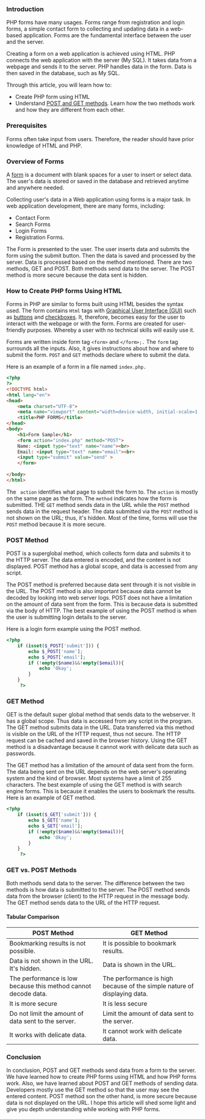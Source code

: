 ### Introduction

PHP forms have many usages. Forms range from registration and login forms, a simple contact form to collecting and updating data in a web-based application. Forms are the fundamental interface between the user and the server.

Creating a form on a web application is achieved using HTML. PHP connects the web application with the server (My SQL). It takes data from a webpage and sends it to the server. PHP handles data in the form. Data is then saved in the database, such as My SQL.

Through this article, you will learn how to:

- Create PHP form using HTML
- Understand [POST and GET methods](https://www.w3schools.com/tags/ref_httpmethods.asp). Learn how the two methods work and how they are different from each other.

### Prerequisites

Forms often take input from users. Therefore, the reader should have prior knowledge of HTML and PHP.

### Overview of Forms

A [form](https://www.tutorialspoint.com/php/php_form_introduction.htm) is a document with blank spaces for a user to insert or select data. The user's data is stored or saved in the database and retrieved anytime and anywhere needed.

Collecting user's data in a Web application using forms is a major task. In web application development, there are many forms, including:

- Contact Form
- Search Forms
- Login Forms
- Registration Forms.

The Form is presented to the user. The user inserts data and submits the form using the submit button. Then the data is saved and processed by the server. Data is processed based on the method mentioned. There are two methods, GET and POST. Both methods send data to the server. The POST method is more secure because the data sent is hidden.

### How to Create PHP forms Using HTML

Forms in PHP are similar to forms built using HTML besides the syntax used. The form contains `Html` tags with [Graphical User Interface (GUI)](https://www.computerhope.com/jargon/g/gui.htm) such as [buttons](https://www.w3schools.com/tags/att_button_form.asp) and [checkboxes](https://www.w3schools.com/tags/att_input_type_checkbox.asp). It, therefore, becomes easy for the user to interact with the webpage or with the form. Forms are created for user-friendly purposes. Whereby a user with no technical skills will easily use it.

Forms are written inside form tag `<form>` and `</form>;.` The `form` tag surrounds all the inputs. Also, it gives instructions about how and where to submit the form. `POST` and `GET` methods declare where to submit the data.

Here is an example of a form in a file named `index.php.`
```html
<?php
?>
<!DOCTYPE html>
<html lang="en">
<head>
    <meta charset="UTF-8">
    <meta name="viewport" content="width=device-width, initial-scale=1.0">
    <title>PHP FORMS</title>
</head>
<body>
    <h1>Form Sample</h1>
    <form action="index.php" method="POST">
    Name: <input type="text" name="name"><br>
    Email: <input type="text" name="email"><br>
    <input type="submit" value="send" >
    </form>
    
</body>
</html>
```

The ` action` identifies what page to submit the form to. The `action` is mostly on the same page as the form. The `method` indicates how the form is submitted. THE `GET` method sends data in the URL while the `POST` method sends data in the request header. The data submitted via the `POST` method is not shown on the URL; thus, it's hidden. Most of the time, forms will use the `POST` method because it is more secure.

### POST Method

POST is a superglobal method, which collects form data and submits it to the HTTP server. The data entered is encoded, and the content is not displayed. POST method has a global scope, and data is accessed from any script.

The POST method is preferred because data sent through it is not visible in the URL. The POST method is also important because data cannot be decoded by looking into web server logs. POST does not have a limitation on the amount of data sent from the form. This is because data is submitted via the body of HTTP. The best example of using the POST method is when the user is submitting login details to the server.

Here is a login form example using the POST method.
```php
<?php
    if (isset($_POST['submit'])) {
        echo $_POST['name'];
        echo $_POST['email'];
        if (!empty($name)&&!empty($email)){
            echo 'Okay';
        }
    }
     ?>
```

### GET Method

GET is the default super global method that sends data to the webserver. It has a global scope. Thus data is accessed from any script in the program. The GET method submits data in the URL. Data transferred via this method is visible on the URL of the HTTP request, thus not secure. The HTTP request can be cached and saved in the browser history. Using the GET method is a disadvantage because it cannot work with delicate data such as passwords.

The GET method has a limitation of the amount of data sent from the form. The data being sent on the URL depends on the web server's operating system and the kind of browser. Most systems have a limit of 255 characters. The best example of using the GET method is with search engine forms. This is because it enables the users to bookmark the results.
Here is an example of GET method.
```php
<?php
    if (isset($_GET['submit'])) {
        echo $_GET['name'];
        echo $_GET['email'];
        if (!empty($name)&&!empty($email)){
            echo 'Okay';
        }
    }
     ?>

```

### GET vs. POST Methods

Both methods send data to the server. The difference between the two methods is how data is submitted to the server. The POST method sends data from the browser (client) to the HTTP request in the message body. The GET method sends data to the URL of the HTTP request.

#### Tabular Comparison

| POST Method | GET Method |
| --- | --- |
| Bookmarking results is not possible. | It is possible to bookmark results. |
| Data is not shown in the URL. It's hidden. | Data is shown in the URL. |
| The performance is low because this method cannot decode data. | The performance is high because of the simple nature of displaying data. |
| It is more secure | It is less secure |
| Do not limit the amount of data sent to the server. | Limit the amount of data sent to the server. |
| It works with delicate data. | It cannot work with delicate data. |

### Conclusion

In conclusion, POST and GET methods send data from a form to the server. We have learned how to create PHP forms using HTML and how PHP forms work. Also, we have learned about POST and GET methods of sending data. Developers mostly use the GET method so that the user may see the entered content. POST method son the other hand, is more secure because data is not displayed on the URL. I hope this article will shed some light and give you depth understanding while working with PHP forms.